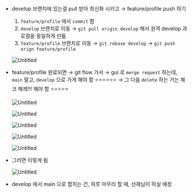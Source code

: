 - develop 브랜치에 있는걸 pull 받아 최신화 시키고 → feature/profile push 하기
    
    1. `feature/profile` 에서 `commit` 함
    2. `develop` 브랜치로 이동 → `git pull origin develop` 해서 원격 develop 과 로컬을 동일하게 만듦
    3. `feature/profile` 브랜치로 이동 → `git rebase develop` → `git push orign feature/profile`
    
    ![Untitled](https://prod-files-secure.s3.us-west-2.amazonaws.com/0cae17fc-ff5c-424e-96d6-f2bfc4d7beb4/97f9c450-95eb-40b2-9139-3ceb6cd26d8c/Untitled.png)
    
- feature/profile 완료되면 → git flow 가서 → gui 로 `merge request` 하는데, `main` 말고, `develop` 으로 가게 해야 함 ⭐⭐⭐⭐⭐⭐ → 그 다음 `delete` 하는 거는 체크 해제!!! 해야 함 ⭐⭐⭐⭐⭐
    
    ![Untitled](https://prod-files-secure.s3.us-west-2.amazonaws.com/0cae17fc-ff5c-424e-96d6-f2bfc4d7beb4/e7e546af-09e1-4aff-81ab-653d08f201b1/Untitled.png)
    
    ![Untitled](https://prod-files-secure.s3.us-west-2.amazonaws.com/0cae17fc-ff5c-424e-96d6-f2bfc4d7beb4/50fa74f3-a107-45f3-8a1e-d98c0542dd2b/Untitled.png)
    
    ![Untitled](https://prod-files-secure.s3.us-west-2.amazonaws.com/0cae17fc-ff5c-424e-96d6-f2bfc4d7beb4/33be085c-f344-4b2c-ab5b-b1ff77ea7041/Untitled.png)
    
    ![Untitled](https://prod-files-secure.s3.us-west-2.amazonaws.com/0cae17fc-ff5c-424e-96d6-f2bfc4d7beb4/4fb4dbc5-25bb-42e8-b588-d24c9c150dc1/Untitled.png)
    
    ![Untitled](https://prod-files-secure.s3.us-west-2.amazonaws.com/0cae17fc-ff5c-424e-96d6-f2bfc4d7beb4/961a6674-92fa-45c5-98e5-d2a5966ebb5c/Untitled.png)
    
- 그러면 이렇게 됨
    
    ![Untitled](https://prod-files-secure.s3.us-west-2.amazonaws.com/0cae17fc-ff5c-424e-96d6-f2bfc4d7beb4/1577af14-dcb0-45dc-ba49-b0480d60c730/Untitled.png)
    
- develop 에서 main 으로 합치는 건, 하루 마무리 할 때, 선재님이 하실 예정